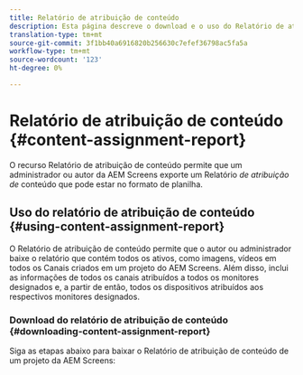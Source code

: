 ```yaml
---
title: Relatório de atribuição de conteúdo
description: Esta página descreve o download e o uso do Relatório de atribuição de conteúdo.
translation-type: tm+mt
source-git-commit: 3f1bb40a6916820b256630c7efef36798ac5fa5a
workflow-type: tm+mt
source-wordcount: '123'
ht-degree: 0%

---
```



# Relatório de atribuição de conteúdo {#content-assignment-report}

O recurso Relatório de atribuição de conteúdo permite que um administrador ou autor da AEM Screens exporte um Relatório *de atribuição de* conteúdo que pode estar no formato de planilha.

## Uso do relatório de atribuição de conteúdo {#using-content-assignment-report}

O Relatório de atribuição de conteúdo permite que o autor ou administrador baixe o relatório que contém todos os ativos, como imagens, vídeos em todos os Canais criados em um projeto do AEM Screens. Além disso, inclui as informações de todos os canais atribuídos a todos os monitores designados e, a partir de então, todos os dispositivos atribuídos aos respectivos monitores designados.

### Download do relatório de atribuição de conteúdo {#downloading-content-assignment-report}

Siga as etapas abaixo para baixar o Relatório de atribuição de conteúdo de um projeto da AEM Screens:


